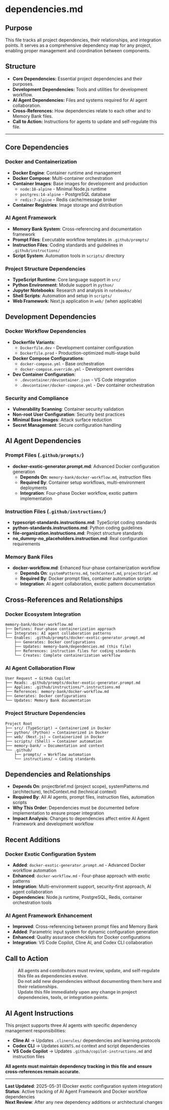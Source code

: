 # dependencies.md

## Purpose
This file tracks all project dependencies, their relationships, and integration points. It serves as a comprehensive dependency map for any project, enabling proper management and coordination between components.

## Structure
- **Core Dependencies:** Essential project dependencies and their purposes.
- **Development Dependencies:** Tools and utilities for development workflow.
- **AI Agent Dependencies:** Files and systems required for AI agent collaboration.
- **Cross-References:** How dependencies relate to each other and to Memory Bank files.
- **Call to Action:** Instructions for agents to update and self-regulate this file.

---

## Core Dependencies

### Docker and Containerization
- **Docker Engine**: Container runtime and management
- **Docker Compose**: Multi-container orchestration
- **Container Images**: Base images for development and production
  - `node:18-alpine` - Minimal Node.js runtime
  - `postgres:14-alpine` - PostgreSQL database
  - `redis:7-alpine` - Redis cache/message broker
- **Container Registries**: Image storage and distribution

### AI Agent Framework
- **Memory Bank System**: Cross-referencing and documentation framework
- **Prompt Files**: Executable workflow templates in `.github/prompts/`
- **Instruction Files**: Coding standards and guidelines in `.github/instructions/`
- **Script System**: Automation tools in `scripts/` directory

### Project Structure Dependencies
- **TypeScript Runtime**: Core language support in `src/`
- **Python Environment**: Module support in `python/`
- **Jupyter Notebooks**: Research and analysis in `notebooks/`
- **Shell Scripts**: Automation and setup in `scripts/`
- **Web Framework**: Next.js application in `web/` (when applicable)

## Development Dependencies

### Docker Workflow Dependencies
- **Dockerfile Variants**:
  - `Dockerfile.dev` - Development container configuration
  - `Dockerfile.prod` - Production-optimized multi-stage build
- **Docker Compose Configurations**:
  - `docker-compose.yml` - Base orchestration
  - `docker-compose.override.yml` - Development overrides
- **Dev Container Configuration**:
  - `.devcontainer/devcontainer.json` - VS Code integration
  - `.devcontainer/docker-compose.yml` - Dev container orchestration

### Security and Compliance
- **Vulnerability Scanning**: Container security validation
- **Non-root User Configuration**: Security best practices
- **Minimal Base Images**: Attack surface reduction
- **Secret Management**: Secure configuration handling

## AI Agent Dependencies

### Prompt Files (`.github/prompts/`)
- **docker-exotic-generator.prompt.md**: Advanced Docker configuration generation
  - **Depends On**: `memory-bank/docker-workflow.md`, instruction files
  - **Required By**: Container setup workflows, multi-environment deployments
  - **Integration**: Four-phase Docker workflow, exotic pattern implementation

### Instruction Files (`.github/instructions/`)
- **typescript-standards.instructions.md**: TypeScript coding standards
- **python-standards.instructions.md**: Python coding guidelines
- **file-organization.instructions.md**: Project structure standards
- **no_dummy-no_placeholders.instruction.md**: Real configuration requirements

### Memory Bank Files
- **docker-workflow.md**: Enhanced four-phase containerization workflow
  - **Depends On**: `systemPatterns.md`, `techContext.md`, `projectbrief.md`
  - **Required By**: Docker prompt files, container automation scripts
  - **Integration**: AI agent collaboration, exotic pattern documentation

## Cross-References and Relationships

### Docker Ecosystem Integration
```
memory-bank/docker-workflow.md
├── Defines: Four-phase containerization approach
├── Integrates: AI agent collaboration patterns
└── Enables: .github/prompts/docker-exotic-generator.prompt.md
    ├── Generates: Docker configurations
    ├── Updates: memory-bank/dependencies.md (this file)
    ├── References: instruction files for coding standards
    └── Creates: Complete containerization workflow
```

### AI Agent Collaboration Flow
```
User Request → GitHub Copilot
├── Reads: .github/prompts/docker-exotic-generator.prompt.md
├── Applies: .github/instructions/*.instructions.md
├── References: memory-bank/docker-workflow.md
├── Generates: Docker configurations
└── Updates: Memory Bank documentation
```

### Project Structure Dependencies
```
Project Root
├── src/ (TypeScript) → Containerized in Docker
├── python/ (Python) → Containerized in Docker
├── web/ (Next.js) → Containerized in Docker
├── scripts/ (Shell) → Container automation
├── memory-bank/ → Documentation and context
└── .github/
    ├── prompts/ → Workflow automation
    └── instructions/ → Coding standards
```

## Dependencies and Relationships

- **Depends On**: projectbrief.md (project scope), systemPatterns.md (architecture), techContext.md (technical context)
- **Required By**: All AI agents, prompt files, instruction files, automation scripts
- **Why This Order**: Dependencies must be documented before implementation to ensure proper integration
- **Impact Analysis**: Changes to dependencies affect entire AI Agent Framework and development workflow

## Recent Additions

### Docker Exotic Configuration System
- **Added**: `docker-exotic-generator.prompt.md` - Advanced Docker workflow automation
- **Enhanced**: `docker-workflow.md` - Four-phase approach with exotic patterns
- **Integration**: Multi-environment support, security-first approach, AI agent collaboration
- **Dependencies**: Node.js runtime, PostgreSQL, Redis, container orchestration tools

### AI Agent Framework Enhancement
- **Improved**: Cross-referencing between prompt files and Memory Bank
- **Added**: Parametric input system for dynamic configuration generation
- **Enhanced**: Quality assurance checklists for Docker configurations
- **Integration**: VS Code Copilot, Cline AI, and Codex CLI collaboration

## Call to Action

> **All agents and contributors must review, update, and self-regulate this file as dependencies evolve.**  
> **Do not add new dependencies without documenting them here and their relationships.**  
> **Update this file immediately upon any change in project dependencies, tools, or integration points.**

## AI Agent Instructions

This project supports three AI agents with specific dependency management responsibilities:
- **Cline AI** → Updates `.clinerules/` dependencies and learning protocols
- **Codex CLI** → Updates `AGENTS.md` context and script dependencies  
- **VS Code Copilot** → Updates `.github/copilot-instructions.md` and instruction files

**All agents must maintain dependency tracking in this file and ensure cross-references remain accurate.**

---

**Last Updated**: 2025-05-31 (Docker exotic configuration system integration)  
**Status**: Active tracking of AI Agent Framework and Docker workflow dependencies  
**Next Review**: After any new dependency additions or architectural changes
